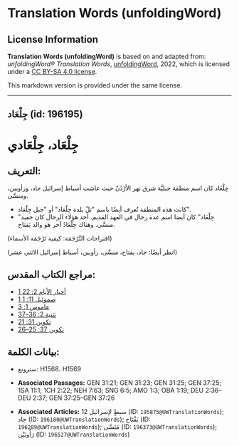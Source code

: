 # Translation Words (unfoldingWord)

## License Information

**Translation Words (unfoldingWord)** is based on and adapted from: _unfoldingWord® Translation Words_, [unfoldingWord](https://unfoldingword.org/utw), 2022, which is licensed under a [CC BY-SA 4.0 license](https://creativecommons.org/licenses/by-sa/4.0/legalcode.en).

This markdown version is provided under the same license.



--------------------------------

## جِلْعَاد (id: 196195)

جِلْعَاد، جِلْعَادي
===================

التعريف:
--------

جِلْعَاد كان اسم منطقة جبليَّة شرق نهر الأرْدُنّ حيث عاشت أسباط إسرائيل جاد، ورأوبين، ومنسَّى.

* كانت هذه المنطقة تُعرف أيضًا باسم "تلّ بلدة جِلْعَاد" أو "جبل جِلْعَاد".
* "جِلْعَاد" كان أيضا اسم عدة رجال في العهد القديم. أحد هؤلاء الرجال كان حفيد منسَّى. وهناك جِلْعَادٌ آخر هو والد يَفتاح.

(اقتراحات التَّرْجَمَة: كيفية تَرْجَمَة الأسماء)

(انظر أيضًا: جاد، يفتاح، منسَّى، رأوبين، أسباط إسرائيل الاثني عشر)

مراجع الكتاب المقدس:
--------------------

* [1 أخبار الأيام 2: 22](https://ref.ly/1Chr2:22)
* [1 صموئيل 11: 1](https://ref.ly/1Sam11:1)
* [عاموس 1: 3](https://ref.ly/Amos1:3)
* [تثنية 2: 36–37](https://ref.ly/Deut2:36-Deut2:37)
* [تكوين 31: 21](https://ref.ly/Gen31:21)
* [تكوين 37: 25–26](https://ref.ly/Gen37:25-Gen37:26)

بيانات الكلمة:
--------------

* سترونغ: H1568، H1569

* **Associated Passages:** GEN 31:21; GEN 31:23; GEN 31:25; GEN 37:25; 1SA 11:1; 1CH 2:22; NEH 7:63; SNG 6:5; AMO 1:3; OBA 1:19; DEU 2:36–DEU 2:37; GEN 37:25–GEN 37:26
* **Associated Articles:** 12 سبطٍ لإسرائيل  (ID: `195875@UWTranslationWords`); جاد (ID: `196180@UWTranslationWords`); يَفْتَاح (ID: `196289@UWTranslationWords`); مَنَسَّى (ID: `196373@UWTranslationWords`); رَأُوبَيْن (ID: `196527@UWTranslationWords`)


